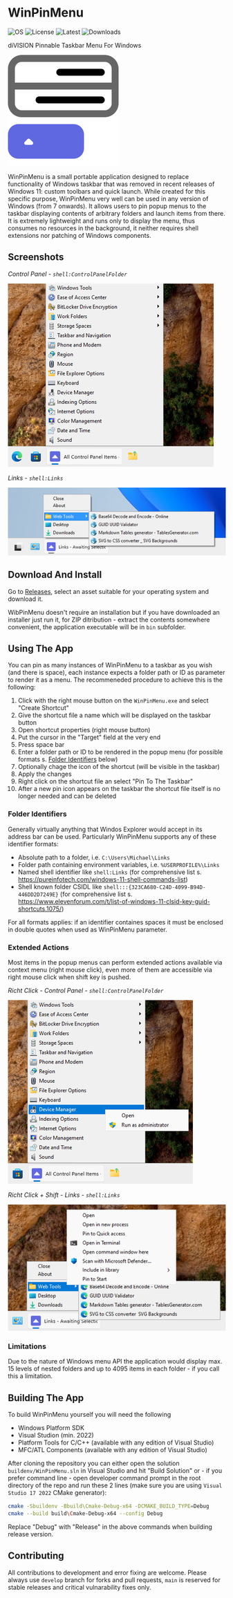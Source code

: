 # WinPinMenu
![OS](https://img.shields.io/badge/Win-8%2C10%2C11-blue?logo=windows10) ![License](https://img.shields.io/badge/License-GPL%20v3-green) ![Latest](https://img.shields.io/github/v/release/hatelamers/WinPinMenu) ![Downloads](https://img.shields.io/github/downloads/hatelamers/WinPinMenu/total
)

diVISION Pinnable Taskbar Menu For Windows

![logo](src/visuals/app.png)

WinPinMenu is a small portable application designed to replace functionality of Windows taskbar that was removed in recent releases of Windows 11: custom toolbars and quick launch. While created for this specific purpose, WinPinMenu very well can be used in any version of Windows (from 7 onwards). It allows users to pin popup menus to the taskbar displaying contents of arbitrary folders and launch items from there. It is extremely lightweight and runs only to display the menu, thus consumes no resources in the background, it neither requires shell extensions nor patching of Windows components.

## Screenshots
*Control Panel - `shell:ControlPanelFolder`*

![Popup Menu - Control Panel](doc/screenshots/menu-open-contol-panel-en.png)

*Links - `shell:Links`*

![Popup Menu - Links](doc/screenshots/menu-open-links.png)

## Download And Install
Go to [Releases](https://github.com/hatelamers/WinPinMenu/releases), select an asset suitable for your operating system and download it.

WibPinMenu doesn't require an installation but if you have downloaded an installer just run it, for ZIP ditribution - extract the contents somewhere convenient, the application executable will be in `bin` subfolder.

## Using The App
You can pin as many instances of WinPinMenu to a taskbar as you wish (and there is space), each instance expects a folder path or ID as parameter to render it as a menu. The recommeneded procedure to achieve this is the following:

1. Click with the right mouse button on the `WinPinMenu.exe` and select "Create Shortcut"
1. Give the shortcut file a name which will be displayed on the taskbar button
1. Open shortcut properties (right mouse button)
1. Put the cursor in the "Target" field at the very end
1. Press space bar
1. Enter a folder path or ID to be rendered in the popup menu (for possible formats s. [Folder Identifiers](#folder-identifiers) below)
1. Optionally chage the icon of the shortcut (will be visible in the taskbar)
1. Apply the changes
1. Right click on the shortcut file an select "Pin To The Taskbar"
1. After a new pin icon appears on the taskbar the shortcut file itself is no longer needed and can be deleted

### Folder Identifiers
Generally virtually anything that Windos Explorer would accept in its address bar can be used. Particularly WinPinMenu supports any of these identifier formats:

- Absolute path to a folder, i.e. `C:\Users\Michael\Links`
- Folder path containing environment variables, i.e. `%USERPROFILE%\Links`
- Named shell identifier like `shell:Links` (for comprehensive list s. https://pureinfotech.com/windows-11-shell-commands-list)
- Shell known folder CSIDL like `shell:::{323CA680-C24D-4099-B94D-446DD2D7249E}` (for comprehensive list s. https://www.elevenforum.com/t/list-of-windows-11-clsid-key-guid-shortcuts.1075/)

For all formats applies: if an identifier containes spaces it must be enclosed in double quotes when used as WinPinMenu parameter.

### Extended Actions
Most items in the popup menus can perform extended actions available via context menu (right mouse click), even more of them are accessible via right mouse click when shift key is pushed.

*Richt Click - Control Panel - `shell:ControlPanelFolder`*

![Popup Menu - Control Panel](doc/screenshots/context-menu-control-panel-en.png)

*Richt Click + Shift - Links - `shell:Links`*

![Popup Menu - Links](doc/screenshots/context-menu-ext-links-en.png)


### Limitations
Due to the nature of Windows menu API the application would display max. 15 levels of nested folders and up to 4095 items in each folder - if you call this a limitation.

## Building The App
To build WinPinMenu yourself you will need the following

- Windows Platform SDK
- Visual Studion (min. 2022)
- Platform Tools for C/C++ (available with any edition of Visual Studio)
- MFC/ATL Components (available with any edition of Visual Studio)

After cloning the repository you can either open the solution `buildenv/WinPinMenu.sln` in Visual Studio and hit "Build Solution" or - if you prefer command line - open developer command prompt in the root directory of the repo and run these 2 lines (make sure you are using `Visual Studio 17 2022` CMake generator):

```sh
cmake -Sbuildenv -Bbuild\Cmake-Debug-x64 -DCMAKE_BUILD_TYPE=Debug
cmake --build build\Cmake-Debug-x64 --config Debug
```
Replace "Debug" with "Release" in the above commands when building release version.

## Contributing
All contributions to development and error fixing are welcome. Please always use `develop` branch for forks and pull requests, `main` is reserved for stable releases and critical vulnarability fixes only.